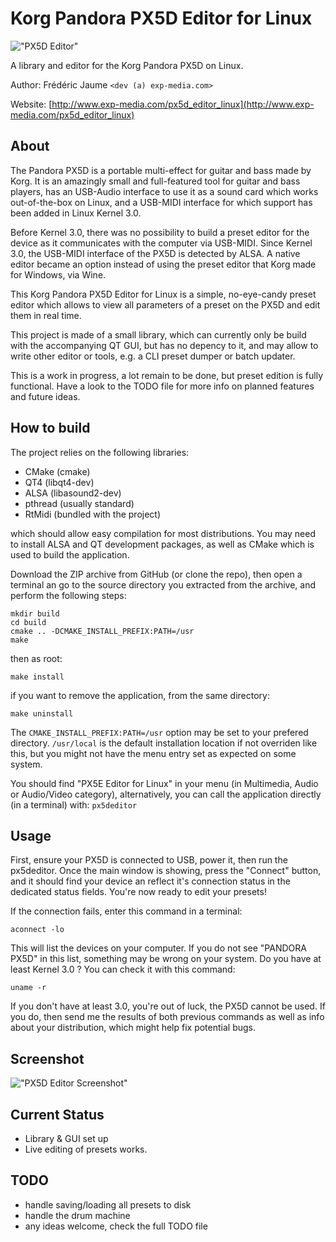 Korg Pandora PX5D Editor for Linux
================================== 

!["PX5D Editor"](http://www.exp-media.com/sites/default/files/pandora/Pandora_PX5D_on_Linux.jpg "PX5D Editor")

A library and editor for the Korg Pandora PX5D on Linux.

Author:  Frédéric Jaume `<dev (a) exp-media.com>`

Website: [http://www.exp-media.com/px5d_editor_linux](http://www.exp-media.com/px5d_editor_linux)  

About
-----

The Pandora PX5D is a portable multi-effect for guitar and bass made by Korg. It
is an amazingly small and full-featured tool for guitar and bass players, has an
USB-Audio interface to use it as a sound card which works out-of-the-box on 
Linux, and a USB-MIDI interface for which support has been added in Linux 
Kernel 3.0.

Before Kernel 3.0, there was no possibility to build a preset editor for the 
device as it communicates with the computer via USB-MIDI. Since Kernel 3.0, the
USB-MIDI interface of the PX5D is detected by ALSA. A native editor became an
option instead of using the preset editor that Korg made for Windows, via Wine.

This Korg Pandora PX5D Editor for Linux is a simple, no-eye-candy preset editor
which allows to view all parameters of a preset on the PX5D and edit them in
real time.

This project is made of a small library, which can currently only be build 
with the accompanying QT GUI, but has no depency to it, and may allow to write
other editor or tools, e.g. a CLI preset dumper or batch updater.

This is a work in progress, a lot remain to be done, but preset edition is
fully functional. Have a look to the TODO file for more info on planned 
features and future ideas.

How to build
------------

The project relies on the following libraries:
- CMake (cmake) 
- QT4 (libqt4-dev) 
- ALSA (libasound2-dev)
- pthread (usually standard)
- RtMidi (bundled with the project)

which should allow easy compilation for most distributions. You may need to install ALSA and QT development
packages, as well as CMake which is used to build the application.

Download the ZIP archive from GitHub (or clone the repo), then open a terminal an go to the source 
directory you extracted from the archive, and perform the following steps:

    mkdir build
    cd build
    cmake .. -DCMAKE_INSTALL_PREFIX:PATH=/usr
    make

then as root:

    make install

if you want to remove the application, from the same directory:

    make uninstall

The `CMAKE_INSTALL_PREFIX:PATH=/usr` option may be set to your prefered directory.
`/usr/local` is the default installation location if not overriden like this, but you might
not have the menu entry set as expected on some system.

You should find "PX5E Editor for Linux" in your menu (in Multimedia, Audio or Audio/Video category),
alternatively, you can call the application directly (in a terminal) with: `px5deditor`

Usage
-----

First, ensure your PX5D is connected to USB, power it, then run the px5deditor. Once the main window is showing,
press the "Connect" button, and it should find your device an reflect it's connection status in the dedicated
status fields. You're now ready to edit your presets!

If the connection fails, enter this command in a terminal:

    aconnect -lo

This will list the devices on your computer. If you do not see "PANDORA PX5D" in this list, something
may be wrong on your system. Do you have at least Kernel 3.0 ? You can check it with this command:

    uname -r
    
If you don't have at least 3.0, you're out of luck, the PX5D cannot be used. If you do, then send me the results
of both previous commands as well as info about your distribution, which might help fix potential bugs.

Screenshot
----------

!["PX5D Editor Screenshot"](http://www.exp-media.com/sites/default/files/pandora/snapshot_20121009_s.jpeg "PX5D Editor Screenshot")


Current Status
--------------

* Library & GUI set up
* Live editing of presets works.

TODO
----

* handle saving/loading all presets to disk
* handle the drum machine
* any ideas welcome, check the full TODO file